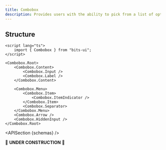 ```yaml
---
title: Combobox
description: Provides users with the ability to pick from a list of options displayed in a dropdown.
---
```


<script>
	import { APISection, ComponentPreview, ComboboxDemo } from '@/components'
	export let schemas;
</script>

<ComponentPreview name="combobox-demo" comp="combobox">

<ComboboxDemo slot="preview" />

</ComponentPreview>

## Structure

```svelte
<script lang="ts">
	import { Combobox } from "bits-ui";
</script>

<Combobox.Root>
	<Combobox.Content>
		<Combobox.Input />
		<Combobox.Label />
	</Combobox.Content>

	<Combobox.Menu>
		<Combobox.Item>
			<Combobox.ItemIndicator />
		</Combobox.Item>
		<Combobox.Separator>
	</Combobox.Menu>
	<Combobox.Arrow />
	<Combobox.HiddenInput />
</Combobox.Root>
```

<APISection {schemas} />

🚧 **UNDER CONSTRUCTION** 🚧
